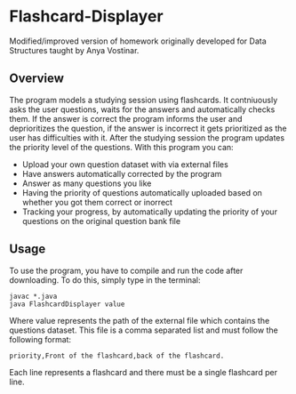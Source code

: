 # Flashcard-Displayer
Modified/improved version of homework originally developed for Data Structures taught by Anya Vostinar.
## Overview
The program models a studying session using flashcards. It contniuously asks the user questions, waits for the answers and automatically checks them.
If the answer is correct the program informs the user and deprioritizes the question, if the answer is incorrect it gets prioritized as the user has difficulties with it.
After the studying session the program updates the priority level of the questions. With this program you can:
- Upload your own question dataset with via external files
- Have answers automatically corrected by the program
- Answer as many questions you like
- Having the priority of questions automatically uploaded based on whether you got them correct or inorrect
- Tracking your progress, by automatically updating the priority of your questions on the original question bank file
## Usage
To use the program, you have to compile and run the code after downloading. To do this, simply
type in the terminal:
```
javac *.java
java FlashcardDisplayer value
```
Where value represents the path of the external file which contains the questions dataset. This file is a comma separated list and must follow the following format:
```
priority,Front of the flashcard,back of the flashcard.
```
Each line represents a flashcard and there must be a single flashcard per line.

